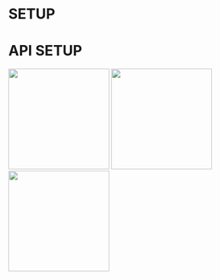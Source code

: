 # SETUP


# API SETUP

<p float="down">
    <img src="imgs/people1.PNG" width="200" />
    <img src="imgs/people2.PNG" width="200" /> 
    <img src="imgs/people3.PNG" width="200" />
</p>

